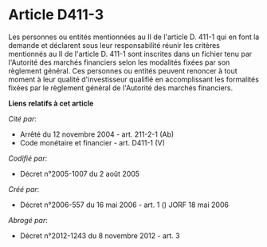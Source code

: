 # Article D411-3

Les personnes ou entités mentionnées au II de l'article D. 411-1 qui en font la demande et déclarent sous leur responsabilité
réunir les critères mentionnés au II de l'article D. 411-1 sont inscrites dans un fichier tenu par l'Autorité des marchés
financiers selon les modalités fixées par son règlement général. Ces personnes ou entités peuvent renoncer à tout moment à
leur qualité d'investisseur qualifié en accomplissant les formalités fixées par le règlement général de l'Autorité des
marchés financiers.

**Liens relatifs à cet article**

_Cité par_:

  - Arrêté du 12 novembre 2004 - art. 211-2-1 (Ab)
  - Code monétaire et financier - art. D411-1 (V)

_Codifié par_:

  - Décret n°2005-1007 du 2 août 2005

_Créé par_:

  - Décret n°2006-557 du 16 mai 2006 - art. 1 () JORF 18 mai 2006

_Abrogé par_:

  - Décret n°2012-1243 du 8 novembre 2012 - art. 3
